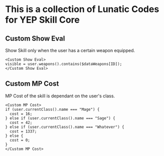 # This is a collection of Lunatic Codes for YEP Skill Core

## Custom Show Eval
Show Skill only when the user has a certain weapon equipped.
```
<Custom Show Eval>
visible = user.weapons().contains($dataWeapons[ID]);
</Custom Show Eval>
```

## Custom MP Cost
MP Cost of the skill is dependant on the user's class.
```
<Custom MP Cost>
if (user.currentClass().name === "Mage") {
  cost = 16;
} else if (user.currentClass().name === "Sage") {
  cost = 42;
} else if (user.currentClass().name === "Whatever") {
  cost = 1337;
} else {
  cost = 0;
}
</Custom MP Cost>
```